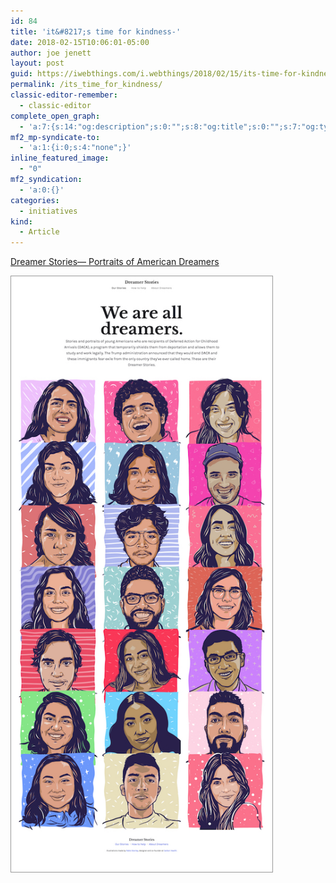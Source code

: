 ```yaml
---
id: 84
title: 'it&#8217;s time for kindness-'
date: 2018-02-15T10:06:01-05:00
author: joe jenett
layout: post
guid: https://iwebthings.com/i.webthings/2018/02/15/its-time-for-kindness/
permalink: /its_time_for_kindness/
classic-editor-remember:
  - classic-editor
complete_open_graph:
  - 'a:7:{s:14:"og:description";s:0:"";s:8:"og:title";s:0:"";s:7:"og:type";s:0:"";s:12:"twitter:card";s:7:"summary";s:15:"twitter:creator";s:0:"";s:19:"twitter:description";s:0:"";s:8:"og:image";s:0:"";}'
mf2_mp-syndicate-to:
  - 'a:1:{i:0;s:4:"none";}'
inline_featured_image:
  - "0"
mf2_syndication:
  - 'a:0:{}'
categories:
  - initiatives
kind:
  - Article
---
```

[Dreamer Stories— Portraits of American Dreamers](https://www.dreamerstories.com/ "Dreamer Stories— Portraits of American Dreamers") 

[<img src="/images/dreamerstories.jpg" alt="" style="border:1px solid #999999;max-width:418px;" />](https://www.dreamerstories.com/ "Dreamer Stories— Portraits of American Dreamers")